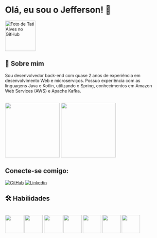 # Olá, eu sou o Jefferson! 👋

<div>
      <a href="https://github.com/jeffersoncsw">
        <img src="https://avatars.githubusercontent.com/u/34143812?s=400&u=dabc7f3c6e7e70344e41aaf16285b98786c8dafd&v=4" width="100px;" alt="Foto de Tati Alves no GitHub"/><br>
      </a>
</div>

## 🚀 Sobre mim
Sou desenvolvedor back-end com quase 2 anos de experiência em desenvolvimento Web e microserviços.
Possuo experiência com as linguagens Java e Kotlin, utilizando o Spring, conhecimentos em Amazon Web
Services (AWS) e Apache Kafka.
</br>
</br>


<div>
  <img height="180em" src="https://github-readme-stats.vercel.app/api?username=jeffersoncsw&show_icons=true&theme=tokyonight"/>
  <img height="180em" src="https://github-readme-stats.vercel.app/api/top-langs/?username=jeffersoncsw&layout=compact&theme=tokyonight"/>
</div>

## Conecte-se comigo:

<div>
    <p dir="auto">

[![GitHub](https://img.shields.io/badge/GitHub-100000?style=for-the-badge&logo=github&logoColor=white)](https://github.com/jeffersoncsw)
[![Linkedin](https://img.shields.io/badge/LinkedIn-0077B5?style=for-the-badge&logo=linkedin&logoColor=white)](https://www.linkedin.com/in/jeffersoncsw/)
    </p>

[//]: # (https://dev.to/envoy_/150-badges-for-github-pnk)

</div>

## 🛠 Habilidades

</br>

<div>
    <img height="60em" src="https://cdn.jsdelivr.net/gh/devicons/devicon/icons/java/java-original-wordmark.svg" style="max-width: 100%;"/>
    <img height="60em" src="https://cdn.jsdelivr.net/gh/devicons/devicon/icons/spring/spring-original-wordmark.svg" />
    <img height="60em" src="https://cdn.jsdelivr.net/gh/devicons/devicon/icons/kotlin/kotlin-original-wordmark.svg" />
    <img height="60em" src="https://cdn.jsdelivr.net/gh/devicons/devicon/icons/mysql/mysql-original-wordmark.svg" />
    <img height="60em" src="https://cdn.jsdelivr.net/gh/devicons/devicon/icons/postgresql/postgresql-original-wordmark.svg" />
    <img height="60em" src="https://cdn.jsdelivr.net/gh/devicons/devicon/icons/apachekafka/apachekafka-original-wordmark.svg" />
    <img height="60em" src="https://cdn.jsdelivr.net/gh/devicons/devicon/icons/amazonwebservices/amazonwebservices-original-wordmark.svg" />


[//]: # (https://devicon.dev/)
</div>
